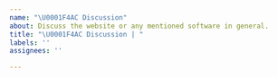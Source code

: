 ```yaml
---
name: "\U0001F4AC Discussion"
about: Discuss the website or any mentioned software in general.
title: "\U0001F4AC Discussion | "
labels: ''
assignees: ''

---
```


<!-- Remember to stay civil! -->
